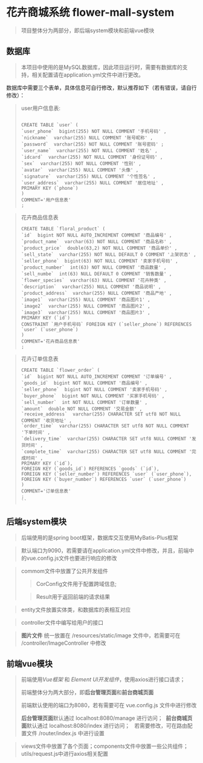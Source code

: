 # 花卉商城系统 flower-mall-system
>项目整体分为两部分，即后端system模块和前端vue模块

## 数据库
>本项目中使用的是MySQL数据库，因此项目运行时，需要有数据库的支持，相关配置请在application.yml文件中进行更改。

数据库中需要三个表单，具体信息可自行修改，默认推荐如下（若有错误，请自行修改）：

>user用户信息表:
>```
>
>CREATE TABLE `user` (
>`user_phone`  bigint(255) NOT NULL COMMENT '手机号码' ,
>`nickname`  varchar(255) NULL COMMENT '账号昵称' ,
>`password`  varchar(255) NOT NULL COMMENT '账号密码' ;
>`user_name`  varchar(255) NOT NULL COMMENT '姓名' ,
>`idcard`  varchar(255) NOT NULL COMMENT '身份证号码' ,
>`sex`  varchar(255) NOT NULL COMMENT '性别' ,
>`avatar`  varchar(255) NULL COMMENT '头像' ,
>`signature`  varchar(255) NULL COMMENT '个性签名' ,
>`user_address`  varchar(255) NULL COMMENT '居住地址' ,
>PRIMARY KEY (`phone`)
>)
>COMMENT='用户信息表'
>;

>花卉商品信息表
>```
>CREATE TABLE `floral_product` (
>`id`  bigint NOT NULL AUTO_INCREMENT COMMENT '商品编号' ,
>`product_name`  varchar(63) NOT NULL COMMENT '商品名称' ,
>`product_price`  double(63,2) NOT NULL COMMENT '商品单价' ,
>`sell_state`  varchar(255) NOT NULL DEFAULT 0 COMMENT '上架状态' ,
>`seller_phone`  bigint(63) NOT NULL COMMENT '卖家手机号码' ,
>`product_number`  int(63) NOT NULL COMMENT '商品数量' ,
>`sell_numbe`  int(63) NULL DEFAULT 0 COMMENT '销售数量' ,
>`flower_species`  varchar(63) NULL COMMENT '花卉种类' ,
>`description`  varchar(255) NULL COMMENT '商品说明' ,
>`product_address`  varchar(255) NULL COMMENT '商品产地' ,
>`image1`  varchar(255) NULL COMMENT '商品图片1' ,
>`image2`  varchar(255) NULL COMMENT '商品图片2' ,
>`image3`  varchar(255) NULL COMMENT '商品图片3' ,
>PRIMARY KEY (`id`)
>CONSTRAINT `用户手机号码` FOREIGN KEY (`seller_phone`) REFERENCES `user` (`user_phone`)
>)
>COMMENT='花卉商品信息表'
>;

>花卉订单信息表
>```
>CREATE TABLE `flower_order` (
>`id`  bigint NOT NULL AUTO_INCREMENT COMMENT '订单编号' ,
>`goods_id`  bigint NOT NULL COMMENT '商品编号' ,
>`seller_phone`  bigint NOT NULL COMMENT '卖家手机号码' ,
>`buyer_phone`  bigint NOT NULL COMMENT '买家手机号码' ,
>`sell_number`  int NOT NULL COMMENT '订单数量' ,
>`amount`  double NOT NULL COMMENT '交易金额' ,
>`receive_address`  varchar(255) CHARACTER SET utf8 NOT NULL COMMENT '收货地址' ,
>`order_time`  varchar(255) CHARACTER SET utf8 NOT NULL COMMENT '下单时间' ,
>`delivery_time`  varchar(255) CHARACTER SET utf8 NULL COMMENT '发货时间' ,
>`complete_time`  varchar(255) CHARACTER SET utf8 NULL COMMENT '完成时间' ,
>PRIMARY KEY (`id`),
>FOREIGN KEY (`goods_id`) REFERENCES `goods` (`id`),
>FOREIGN KEY (`seller_number`) REFERENCES `user` (`user_phone`),
>FOREIGN KEY (`buyer_number`) REFERENCES `user` (`user_phone`)
>)
>COMMENT='订单信息表'
>;
>``


## 后端system模块
>后端使用的是spring boot框架，数据库交互使用MyBatis-Plus框架

>默认端口为9090，若需要请在application.yml文件中修改，并且，前端中的vue.config.js文件也要进行响应的修改

>commom文件中放置了公共开发组件
>>CorConfig文件用于配置跨域信息;
> 
>>Result用于返回前端的请求结果

>entity文件放置实体类，和数据库的表相互对应

> controller文件中编写给用户的接口

>**图片文件** 统一放置在 /resources/static/image 文件中，若需要可在 /controller/ImageController 中修改


## 前端vue模块
> 前端使用*Vue框架* 和 *Element UI开发组件*，使用axios进行接口请求；
> 
> 前端整体分为两大部分，即**后台管理页面**和**前台商城页面**
> 
> 前端默认使用的端口为8080，若有需要可在 vue.config.js 文件中进行修改
> 
> **后台管理页面**默认通过 localhost:8080/manage 进行访问；&nbsp;
> **前台商城页面**默认通过 localhost:8080/index 进行访问；
> &nbsp;&nbsp;若需要修改，可在路由配置文件 /router/index.js 中进行设置

> views文件中放置了各个页面；components文件中放置一些公共组件；utils/request.js中进行axios相关配置

